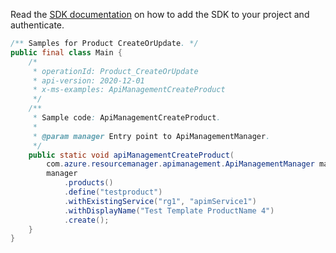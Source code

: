 Read the [SDK documentation](https://github.com/Azure/azure-sdk-for-java/blob/azure-resourcemanager-apimanagement_1.0.0-beta.2/sdk/apimanagement/azure-resourcemanager-apimanagement/README.md) on how to add the SDK to your project and authenticate.

```java
/** Samples for Product CreateOrUpdate. */
public final class Main {
    /*
     * operationId: Product_CreateOrUpdate
     * api-version: 2020-12-01
     * x-ms-examples: ApiManagementCreateProduct
     */
    /**
     * Sample code: ApiManagementCreateProduct.
     *
     * @param manager Entry point to ApiManagementManager.
     */
    public static void apiManagementCreateProduct(
        com.azure.resourcemanager.apimanagement.ApiManagementManager manager) {
        manager
            .products()
            .define("testproduct")
            .withExistingService("rg1", "apimService1")
            .withDisplayName("Test Template ProductName 4")
            .create();
    }
}
```
